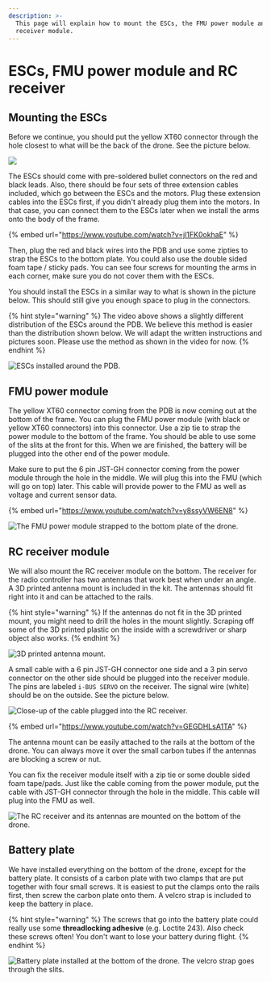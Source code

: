```yaml
---
description: >-
  This page will explain how to mount the ESCs, the FMU power module and the RC
  receiver module.
---
```


# ESCs, FMU power module and RC receiver

## Mounting the ESCs

Before we continue, you should put the yellow XT60 connector through the hole closest to what will be the back of the drone. See the picture below.

![](../../.gitbook/assets/20190218_152122.jpg)

The ESCs should come with pre-soldered bullet connectors on the red and black leads. Also, there should be four sets of three extension cables included, which go between the ESCs and the motors. Plug these extension cables into the ESCs first, if you didn't already plug them into the motors. In that case, you can connect them to the ESCs later when we install the arms onto the body of the frame.

{% embed url="https://www.youtube.com/watch?v=jl1FK0okhaE" %}

Then, plug the red and black wires into the PDB and use some zipties to strap the ESCs to the bottom plate. You could also use the double sided foam tape / sticky pads. You can see four screws for mounting the arms in each corner, make sure you do not cover them with the ESCs.

You should install the ESCs in a similar way to what is shown in the picture below. This should still give you enough space to plug in the connectors.

{% hint style="warning" %}
The video above shows a slightly different distribution of the ESCs around the PDB. We believe this method is easier than the distribution shown below. We will adapt the written instructions and pictures soon. Please use the method as shown in the video for now.
{% endhint %}

![ESCs installed around the PDB.](../../.gitbook/assets/microsoftteams-image.png)

## FMU power module

The yellow XT60 connector coming from the PDB is now coming out at the bottom of the frame. You can plug the FMU power module \(with black or yellow XT60 connectors\) into this connector. Use a zip tie to strap the power module to the bottom of the frame. You should be able to use some of the slits at the front for this. When we are finished, the battery will be plugged into the other end of the power module.

Make sure to put the 6 pin JST-GH connector coming from the power module through the hole in the middle. We will plug this into the FMU \(which will go on top\) later. This cable will provide power to the FMU as well as voltage and current sensor data.

{% embed url="https://www.youtube.com/watch?v=y8ssyVW6EN8" %}

![The FMU power module strapped to the bottom plate of the drone.](../../.gitbook/assets/20190219_110311.jpg)

## RC receiver module

We will also mount the RC receiver module on the bottom. The receiver for the radio controller has two antennas that work best when under an angle. A 3D printed antenna mount is included in the kit. The antennas should fit right into it and can be attached to the rails.

{% hint style="warning" %}
If the antennas do not fit in the 3D printed mount, you might need to drill the holes in the mount slightly. Scraping off some of the 3D printed plastic on the inside with a screwdriver or sharp object also works.
{% endhint %}

![3D printed antenna mount.](../../.gitbook/assets/image%20%28101%29.png)

A small cable with a 6 pin JST-GH connector one side and a 3 pin servo connector on the other side should be plugged into the receiver module. The pins are labeled `i-BUS SERVO` on the receiver. The signal wire \(white\) should be on the outside. See the picture below.

![Close-up of the cable plugged into the RC receiver.](../../.gitbook/assets/image%20%28157%29.png)

{% embed url="https://www.youtube.com/watch?v=GEGDHLsA1TA" %}

The antenna mount can be easily attached to the rails at the bottom of the drone. You can always move it over the small carbon tubes if the antennas are blocking a screw or nut.

You can fix the receiver module itself with a zip tie or some double sided foam tape/pads. Just like the cable coming from the power module, put the cable with JST-GH connector through the hole in the middle. This cable will plug into the FMU as well.

![The RC receiver and its antennas are mounted on the bottom of the drone.](../../.gitbook/assets/20190219_112422.jpg)

## Battery plate

We have installed everything on the bottom of the drone, except for the battery plate. It consists of a carbon plate with two clamps that are put together with four small screws. It is easiest to put the clamps onto the rails first, then screw the carbon plate onto them. A velcro strap is included to keep the battery in place.

{% hint style="warning" %}
The screws that go into the battery plate could really use some **threadlocking adhesive** \(e.g. Loctite 243\). Also check these screws often! You don't want to lose your battery during flight.
{% endhint %}

![Battery plate installed at the bottom of the drone. The velcro strap goes through the slits.](../../.gitbook/assets/20190314_171446.jpg)

